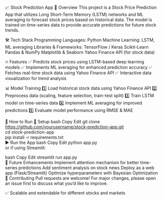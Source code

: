 📈 Stock Prediction App
🚀 Overview
This project is a Stock Price Prediction App that utilizes Long Short-Term Memory (LSTM) networks and ML averaging to forecast stock prices based on historical data. The model is trained on time-series data to provide accurate predictions for future stock trends.

🛠 Tech Stack
Programming Languages: Python
Machine Learning: LSTM, ML averaging
Libraries & Frameworks:
TensorFlow / Keras
Scikit-Learn
Pandas & NumPy
Matplotlib & Seaborn
Yahoo Finance API (for stock data)

🔥 Features
✅ Predicts stock prices using LSTM-based deep learning models
✅ Implements ML averaging for enhanced prediction accuracy
✅ Fetches real-time stock data using Yahoo Finance API
✅ Interactive data visualization for trend analysis

📊 Model Training
1️⃣ Load historical stock data using Yahoo Finance API
2️⃣ Preprocess data (scaling, feature selection, train-test split)
3️⃣ Train LSTM model on time-series data
4️⃣ Implement ML averaging for improved predictions
5️⃣ Evaluate model performance using RMSE & MAE

🚀 How to Run
🔧 Setup
bash
Copy
Edit
git clone https://github.com/yourusername/stock-prediction-app.git  
cd stock-prediction-app  
pip install -r requirements.txt  
▶ Run the App
bash
Copy
Edit
python app.py  
or if using Streamlit:

bash
Copy
Edit
streamlit run app.py  
📌 Future Enhancements
Implement attention mechanism for better time-series predictions
Add sentiment analysis on stock news
Deploy as a web app (Flask/Streamlit)
Optimize hyperparameters with Bayesian Optimization
🤝 Contributing
Pull requests are welcome! For major changes, please open an issue first to discuss what you’d like to improve.




✅ Scalable and extendable for different stocks and markets
